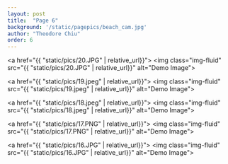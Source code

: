 ```yaml
---
layout: post
title:  "Page 6"
background: '/static/pagepics/beach_cam.jpg'
author: "Theodore Chiu"
order: 6
---
```


<a href="{{ "static/pics/20.JPG" | relative_url}}">
	<img class="img-fluid" src="{{ "static/pics/20.JPG" | relative_url}}" alt="Demo Image">
</a>

<a href="{{ "static/pics/19.jpeg" | relative_url}}">
	<img class="img-fluid" src="{{ "static/pics/19.jpeg" | relative_url}}" alt="Demo Image">
</a>

<a href="{{ "static/pics/18.jpeg" | relative_url}}">
	<img class="img-fluid" src="{{ "static/pics/18.jpeg" | relative_url}}" alt="Demo Image">
</a>

<a href="{{ "static/pics/17.PNG" | relative_url}}">
	<img class="img-fluid" src="{{ "static/pics/17.PNG" | relative_url}}" alt="Demo Image">
</a>

<a href="{{ "static/pics/16.JPG" | relative_url}}">
	<img class="img-fluid" src="{{ "static/pics/16.JPG" | relative_url}}" alt="Demo Image">
</a>

